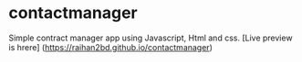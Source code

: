 # contactmanager

Simple contract manager app using Javascript, Html and css.
[Live preview is hrere] (https://raihan2bd.github.io/contactmanager)
